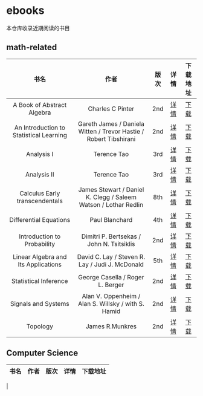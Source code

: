 # ebooks  

本仓库收录近期阅读的书目  

## math-related  

|书名|作者|版次|详情|下载地址|
:-:|:-:|:-:|:-:|:-:
|A Book of Abstract Algebra|Charles C Pinter|2nd|[详情](https://search.douban.com/book/subject_search?search_text=A+Book+of+Abstract+Algebra&cat=1001)|[下载](https://zh.1lib.to/s/A%20Book%20of%20Abstract%20Algebra/?extensions%5B0%5D=pdf&order=year)|
|An Introduction to Statistical Learning|Gareth James / Daniela Witten / Trevor Hastie / Robert Tibshirani|2nd|[详情](https://book.douban.com/subject/35554335/)|[下载](https://zh.1lib.to/s/An%20Introduction%20to%20Statistical%20Learning/?extensions%5B0%5D=pdf&order=year)|
|Analysis I|Terence Tao|3rd|[详情](https://book.douban.com/subject/26866914/)|[下载](https://zh.1lib.to/s/Analysis%20I%20terence%20Tao/?extensions%5B0%5D=pdf&order=year)|
|Analysis II|Terence Tao|3rd|[详情](https://book.douban.com/subject/26866916/)|[下载](https://zh.1lib.to/s/Analysis%20II%20terence%20Tao/?extensions%5B0%5D=pdf&order=year)|
|Calculus Early transcendentals|James Stewart / Daniel K. Clegg / Saleem Watson / Lothar Redlin|8th|[详情](https://book.douban.com/subject/35449585/)|[下载](https://zh.1lib.to/s/Calculus%20Early%20transcendentals%208th/?extensions%5B0%5D=pdf&order=year)|
|Differential Equations|Paul Blanchard|4th|[详情](https://book.douban.com/subject/6350518/)|[下载](https://zh.1lib.to/s/Differential%20Equations%20Paul%20Blanchard/?extensions%5B0%5D=pdf&order=year)|
|Introduction to Probability|Dimitri P. Bertsekas / John N. Tsitsiklis|2nd|[详情](https://book.douban.com/subject/3596754/)|[下载](https://zh.1lib.to/s/?q=Introduction+to+Probability+Dimitri+P.+Bertsekas&extensions%5B%5D=pdf&order=year)|
|Linear Algebra and Its Applications|David C. Lay / Steven R. Lay / Judi J. McDonald|5th|[详情](https://book.douban.com/subject/26579917/)|[下载](https://zh.1lib.to/s/?q=Linear+Algebra+and+Its+Applications++David+C.+L+5th&extensions%5B%5D=pdf&order=year)|
|Statistical Inference|George Casella / Roger L. Berger|2nd|[详情](https://book.douban.com/subject/1464795/)|[下载](https://zh.1lib.to/s/Statistical%20Inference%20by%20George%20Casella/?extensions%5B0%5D=pdf&order=year)|
|Signals and Systems|Alan V. Oppenheim / Alan S. Willsky / with S. Hamid|2nd|[详情](https://book.douban.com/subject/1475440/)|[下载](https://zh.1lib.to/s/?q=Signals+and+Systems+by+Alan+V.+Oppenheim%2C&extensions%5B%5D=pdf&order=year)|
|Topology|James R.Munkres|2nd|[详情](https://book.douban.com/subject/1455276/)|[下载](https://zh.1lib.to/s/topology%20munkres/?extensions%5B0%5D=pdf&order=year)|

## Computer Science  

|书名|作者|版次|详情|下载地址|
:-:|:-:|:-:|:-:|:-:
|
